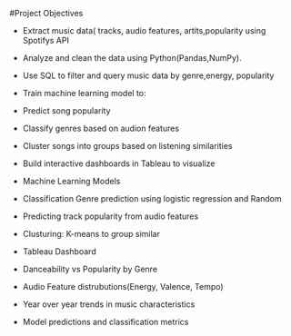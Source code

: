 #Project Objectives 
- Extract music data( tracks, audio features, artits,popularity using Spotifys API
- Analyze and clean the data using Python(Pandas,NumPy).
- Use SQL to filter and query music data by genre,energy, popularity
- Train machine learning model to:
- Predict song popularity
- Classify genres based on audion features
- Cluster songs into groups based on listening similarities
- Build interactive dashboards in Tableau to visualize

- Machine Learning Models
- Classification Genre prediction using logistic regression and Random
- Predicting track popularity from audio features
- Clusturing: K-means to group similar

- Tableau Dashboard
- Danceability vs Popularity by Genre
- Audio Feature distrubutions(Energy, Valence, Tempo)
- Year over year trends in music characteristics
- Model predictions and classification metrics 
